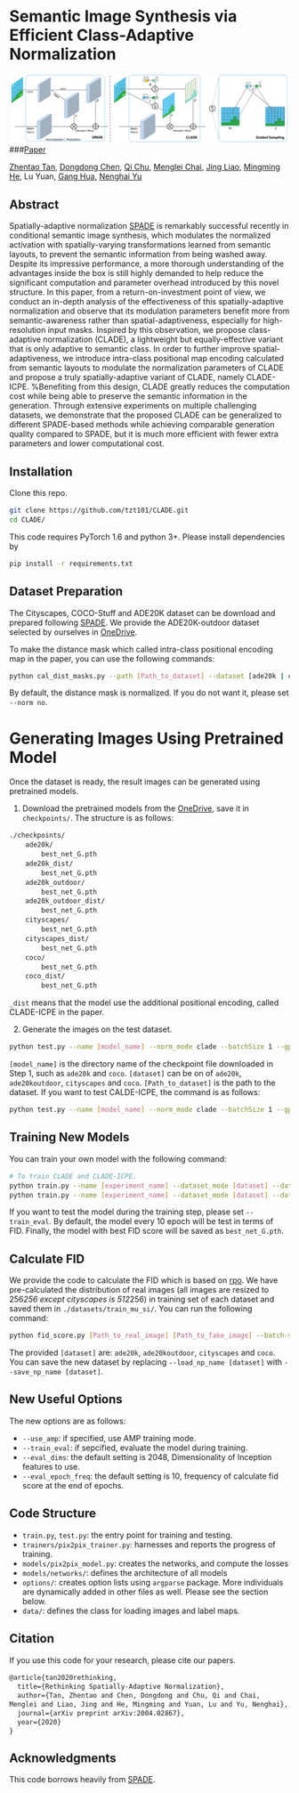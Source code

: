 # Semantic Image Synthesis via Efficient Class-Adaptive Normalization
![Architecture](docs/SPADE-CLADE.png)
###[Paper]()

[Zhentao Tan](https://scholar.google.com/citations?user=VCX7itEAAAAJ&hl=zh-CN&oi=ao), [Dongdong Chen](http://www.dongdongchen.bid/), [Qi Chu](https://scholar.google.com/citations?user=JZjOMdsAAAAJ&hl=en), [Menglei Chai](https://mlchai.com/), [Jing Liao](https://liaojing.github.io/html/index.html), [Mingming He](http://mingminghe.com/),  Lu Yuan, [Gang Hua](https://scholar.google.com/citations?user=7SgUlggAAAAJ&hl=zh-CN&oi=ao), [Nenghai Yu](https://scholar.google.com/citations?user=7620QAMAAAAJ&hl=zh-CN)

## Abstract
Spatially-adaptive normalization [SPADE](https://github.com/NVlabs/SPADE.git) is remarkably successful recently in conditional semantic image synthesis, which modulates the normalized activation with spatially-varying transformations learned from semantic layouts, to prevent the semantic information from being washed away. Despite its impressive performance, a more thorough understanding of the advantages inside the box is still highly demanded to help reduce the significant computation and parameter overhead introduced by this novel structure. In this paper, from a return-on-investment point of view, we conduct an in-depth analysis of the effectiveness of this spatially-adaptive normalization and observe that its modulation parameters benefit more from semantic-awareness rather than spatial-adaptiveness, especially for high-resolution input masks. Inspired by this observation, we propose class-adaptive normalization (CLADE), a lightweight but equally-effective variant that is only adaptive to semantic class. In order to further improve spatial-adaptiveness, we introduce intra-class positional map encoding calculated from semantic layouts to modulate the normalization parameters of CLADE and propose a truly spatially-adaptive variant of CLADE, namely CLADE-ICPE. %Benefiting from this design, CLADE greatly reduces the computation cost while being able to preserve the semantic information in the generation. Through extensive experiments on multiple challenging datasets, we demonstrate that the proposed CLADE can be generalized to different SPADE-based methods while achieving comparable generation quality compared to SPADE, but it is much more efficient with fewer extra parameters and lower computational cost.

## Installation

Clone this repo.
```bash
git clone https://github.com/tzt101/CLADE.git
cd CLADE/
```

This code requires PyTorch 1.6 and python 3+. Please install dependencies by
```bash
pip install -r requirements.txt
```

## Dataset Preparation

The Cityscapes, COCO-Stuff and ADE20K dataset can be download and prepared following [SPADE](https://github.com/NVlabs/SPADE.git). We provide the ADE20K-outdoor dataset selected by ourselves in [OneDrive]().

To make the distance mask which called intra-class positional encoding map in the paper, you can use the following commands:
```bash
python cal_dist_masks.py --path [Path_to_dataset] --dataset [ade20k | coco | cityscapes]
```
By default, the distance mask is normalized. If you do not want it, please set `--norm no`.

# Generating Images Using Pretrained Model

Once the dataset is ready, the result images can be generated using pretrained models.

1. Download the pretrained models from the [OneDrive](), save it in `checkpoints/`. The structure is as follows:
```bash
./checkpoints/
    ade20k/
        best_net_G.pth
    ade20k_dist/
        best_net_G.pth
    ade20k_outdoor/
        best_net_G.pth
    ade20k_outdoor_dist/
        best_net_G.pth
    cityscapes/
        best_net_G.pth
    cityscapes_dist/
        best_net_G.pth
    coco/
        best_net_G.pth
    coco_dist/
        best_net_G.pth
```
`_dist` means that the model use the additional positional encoding, called CLADE-ICPE in the paper.

2. Generate the images on the test dataset.
```bash
python test.py --name [model_name] --norm_mode clade --batchSize 1 --gpu_ids 0 --which_epoch best --dataset_mode [dataset] --dataroot [Path_to_dataset]
```
`[model_name]` is the directory name of the checkpoint file downloaded in Step 1, such as `ade20k` and `coco`. `[dataset]` can be on of `ade20k`, `ade20koutdoor`, `cityscapes` and `coco`. `[Path_to_dataset]` is the path to the dataset. If you want to test CALDE-ICPE, the command is as follows:
```bash
python test.py --name [model_name] --norm_mode clade --batchSize 1 --gpu_ids 0 --which_epoch best --dataset_mode [dataset] --dataroot [Path_to_dataset] --add_dist
```

## Training New Models

You can train your own model with the following command:
```bash
# To train CLADE and CLADE-ICPE.
python train.py --name [experiment_name] --dataset_mode [dataset] --dataroot [Path_to_dataset]
python train.py --name [experiment_name] --dataset_mode [dataset] --dataroot [Path_to_dataset] --add_dist
```
If you want to test the model during the training step, please set `--train_eval`. By default, the model every 10 epoch will be test in terms of FID. Finally, the model with best FID score will be saved as `best_net_G.pth`.

## Calculate FID 

We provide the code to calculate the FID which is based on [rpo](https://github.com/mseitzer/pytorch-fid.git). We have pre-calculated the distribution of real images (all images are resized to 256*256 except cityscapes is 512*256) in training set of each dataset and saved them in `./datasets/train_mu_si/`. You can run the following command:
```bash
python fid_score.py [Path_to_real_image] [Path_to_fake_image] --batch-size 1 --gpu 0 --load_np_name [dataset] --resize [Size]
```
The provided `[dataset]` are: `ade20k`, `ade20koutdoor`, `cityscapes` and `coco`. You can save the new dataset by replacing `--load_np_name [dataset]` with `--save_np_name [dataset]`.

## New Useful Options 

The new options are as follows:
- `--use_amp`: if specified, use AMP training mode.
- `--train_eval`: if sepcified, evaluate the model during training.
- `--eval_dims`: the default setting is 2048, Dimensionality of Inception features to use.
- `--eval_epoch_freq`: the default setting is 10, frequency of calculate fid score at the end of epochs.

## Code Structure

- `train.py`, `test.py`: the entry point for training and testing.
- `trainers/pix2pix_trainer.py`: harnesses and reports the progress of training.
- `models/pix2pix_model.py`: creates the networks, and compute the losses
- `models/networks/`: defines the architecture of all models
- `options/`: creates option lists using `argparse` package. More individuals are dynamically added in other files as well. Please see the section below.
- `data/`: defines the class for loading images and label maps.

## Citation
If you use this code for your research, please cite our papers.
```
@article{tan2020rethinking,
  title={Rethinking Spatially-Adaptive Normalization},
  author={Tan, Zhentao and Chen, Dongdong and Chu, Qi and Chai, Menglei and Liao, Jing and He, Mingming and Yuan, Lu and Yu, Nenghai},
  journal={arXiv preprint arXiv:2004.02867},
  year={2020}
}
```

## Acknowledgments
This code borrows heavily from [SPADE](https://github.com/NVlabs/SPADE.git). 

